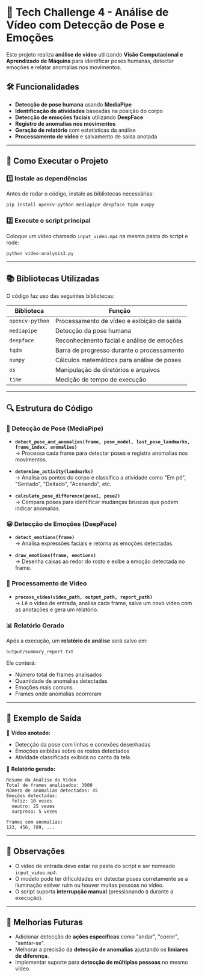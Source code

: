 # 📌  Tech Challenge 4 - Análise de Vídeo com Detecção de Pose e Emoções

Este projeto realiza **análise de vídeo** utilizando **Visão Computacional e Aprendizado de Máquina** para identificar poses humanas, detectar emoções e relatar anomalias nos movimentos.  

## 🛠️ Funcionalidades

- **Detecção de pose humana** usando **MediaPipe**  
- **Identificação de atividades** baseadas na posição do corpo  
- **Detecção de emoções faciais** utilizando **DeepFace**  
- **Registro de anomalias nos movimentos**  
- **Geração de relatório** com estatísticas da análise  
- **Processamento de vídeo** e salvamento de saída anotada  

---

## 🚀 Como Executar o Projeto

### 1️⃣ Instale as dependências

Antes de rodar o código, instale as bibliotecas necessárias:

```bash
pip install opencv-python mediapipe deepface tqdm numpy
```

### 2️⃣ Execute o script principal

Coloque um vídeo chamado `input_video.mp4` na mesma pasta do script e rode:

```bash
python video-analysis3.py
```

---

## 📚 Bibliotecas Utilizadas

O código faz uso das seguintes bibliotecas:

| Biblioteca | Função |
|------------|------------------------------------------------|
| `opencv-python` | Processamento de vídeo e exibição de saída |
| `mediapipe` | Detecção da pose humana |
| `deepface` | Reconhecimento facial e análise de emoções |
| `tqdm` | Barra de progresso durante o processamento |
| `numpy` | Cálculos matemáticos para análise de poses |
| `os` | Manipulação de diretórios e arquivos |
| `time` | Medição de tempo de execução |

---

## 🔍 Estrutura do Código

### 🏃 Detecção de Pose (MediaPipe)

- **`detect_pose_and_anomalies(frame, pose_model, last_pose_landmarks, frame_index, anomalies)`**  
  → Processa cada frame para detectar poses e registra anomalias nos movimentos.

- **`determine_activity(landmarks)`**  
  → Analisa os pontos do corpo e classifica a atividade como "Em pé", "Sentado", "Deitado", "Acenando", etc.

- **`calculate_pose_difference(pose1, pose2)`**  
  → Compara poses para identificar mudanças bruscas que podem indicar anomalias.

### 😀 Detecção de Emoções (DeepFace)

- **`detect_emotions(frame)`**  
  → Analisa expressões faciais e retorna as emoções detectadas.

- **`draw_emotions(frame, emotions)`**  
  → Desenha caixas ao redor do rosto e exibe a emoção detectada no frame.

### 🎥 Processamento de Vídeo

- **`process_video(video_path, output_path, report_path)`**  
  → Lê o vídeo de entrada, analisa cada frame, salva um novo vídeo com as anotações e gera um relatório.

### 📊 Relatório Gerado

Após a execução, um **relatório de análise** será salvo em:

```
output/summary_report.txt
```

Ele conterá:
- Número total de frames analisados
- Quantidade de anomalias detectadas
- Emoções mais comuns
- Frames onde anomalias ocorreram

---

## 📌 Exemplo de Saída

🔹 **Vídeo anotado:**  
- Detecção da pose com linhas e conexões desenhadas  
- Emoções exibidas sobre os rostos detectados  
- Atividade classificada exibida no canto da tela  

🔹 **Relatório gerado:**  

```
Resumo da Análise do Vídeo
Total de frames analisados: 3000
Número de anomalias detectadas: 45
Emoções detectadas:
  feliz: 10 vezes
  neutro: 25 vezes
  surpreso: 5 vezes

Frames com anomalias:
123, 456, 789, ...
```

---

## 📝 Observações

- O vídeo de entrada deve estar na pasta do script e ser nomeado `input_video.mp4`.  
- O modelo pode ter dificuldades em detectar poses corretamente se a iluminação estiver ruim ou houver muitas pessoas no vídeo.  
- O script suporta **interrupção manual** (pressionando `Q` durante a execução).

---

## 🤖 Melhorias Futuras

- Adicionar detecção de **ações específicas** como "andar", "correr", "sentar-se".  
- Melhorar a precisão da **detecção de anomalias** ajustando os **limiares de diferença**.  
- Implementar suporte para **detecção de múltiplas pessoas** no mesmo vídeo.  
